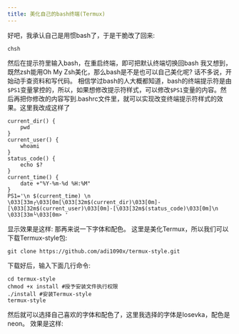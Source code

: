 ```yaml
---
title: 美化自己的bash终端(Termux)
---
```

好吧，我承认自己是用惯bash了，于是干脆改了回来:
```
chsh
```
然后在提示符里输入bash，在重启终端，即可把默认终端切换回bash
我又想到，既然zsh能用Oh My Zsh美化，那么bash是不是也可以自己美化呢?
话不多说，开始动手查资料和写代码。
相信学过bash的人大概都知道，bash的终端提示符是由`$PS1`变量掌控的，所以，如果想修改提示符样式，可以修改`$PS1`变量的内容。然后再把你修改的内容写到.bashrc文件里，就可以实现改变终端提示符样式的效果。这里我改成这样了
```
current_dir() {
    pwd
}
current_user() {
    whoami
}
status_code() {
    echo $?
}
current_time() {
    date +"%Y-%m-%d %H:%M"
}
PS1='\n $(current_time) \n \033[33m┌\033[0m[\033[32m$(current_dir)\033[0m]-[\033[32m$(current_user)\033[0m]-[\033[32m$(status_code)\033[0m]\n \033[33m└\033[0m> '
```
显示效果是这样:
那再来说一下字体和配色。
这里是美化Termux，所以我们可以下载Termux-style包:
```
git clone https://github.com/adi1090x/termux-style.git
```
下载好后，输入下面几行命令:
```
cd termux-style
chmod +x install #授予安装文件执行权限
./install #安装Termux-style
termux-style
```
然后就可以选择自己喜欢的字体和配色了，这里我选择的字体是Iosevka，配色是neon。
效果是这样:
